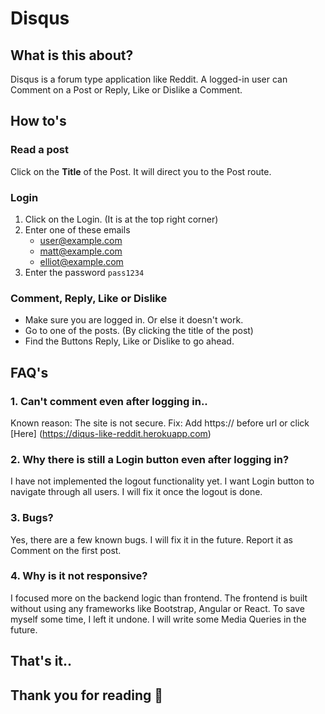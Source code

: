 # Disqus

## What is this about?
Disqus is a forum type application like Reddit. A logged-in user can Comment on a Post or Reply, Like or Dislike a Comment.

## How to's
### Read a post
Click on the **Title** of the Post. It will direct you to the Post route.

### Login
1. Click on the Login. (It is at the top right corner)
2. Enter one of these emails
	* user@example.com
	* matt@example.com
	* elliot@example.com
3. Enter the password
`pass1234`

### Comment, Reply, Like or Dislike
* Make sure you are logged in. Or else it doesn't work.
* Go to one of the posts. (By clicking the title of the post)
* Find the Buttons Reply, Like or Dislike to go ahead.

## FAQ's
### 1. Can't comment even after logging in..
Known reason: The site is not secure.
Fix: Add https:// before url or click [Here] (https://diqus-like-reddit.herokuapp.com)

### 2. Why there is still a Login button even after logging in?
I have not implemented the logout functionality yet. I want Login button to navigate through all users. I will fix it once the logout is done.

### 3. Bugs?
Yes, there are a few known bugs. I will fix it in the future.
Report it as Comment on the first post.

### 4. Why is it not responsive?
I focused more on the backend logic than frontend. The frontend is built without using any frameworks like Bootstrap, Angular or React. To save myself some time, I left it undone. I will write some Media Queries in the future.

## That's it..
## Thank you for reading 🙏 


